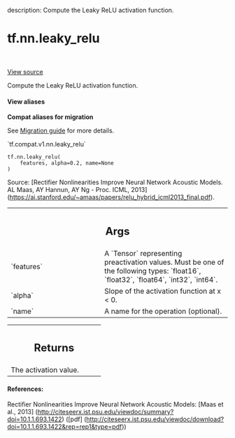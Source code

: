 description: Compute the Leaky ReLU activation function.

<div itemscope itemtype="http://developers.google.com/ReferenceObject">
<meta itemprop="name" content="tf.nn.leaky_relu" />
<meta itemprop="path" content="Stable" />
</div>

# tf.nn.leaky_relu

<!-- Insert buttons and diff -->

<table class="tfo-notebook-buttons tfo-api nocontent" align="left">

</table>

<a target="_blank" href="/code/stable/tensorflow/python/ops/nn_ops.py">View source</a>



Compute the Leaky ReLU activation function.

<section class="expandable">
  <h4 class="showalways">View aliases</h4>
  <p>
<b>Compat aliases for migration</b>
<p>See
<a href="https://www.tensorflow.org/guide/migrate">Migration guide</a> for
more details.</p>
<p>`tf.compat.v1.nn.leaky_relu`</p>
</p>
</section>

<pre class="devsite-click-to-copy prettyprint lang-py tfo-signature-link">
<code>tf.nn.leaky_relu(
    features, alpha=0.2, name=None
)
</code></pre>



<!-- Placeholder for "Used in" -->

Source: [Rectifier Nonlinearities Improve Neural Network Acoustic Models.
AL Maas, AY Hannun, AY Ng - Proc. ICML, 2013]
(https://ai.stanford.edu/~amaas/papers/relu_hybrid_icml2013_final.pdf).

<!-- Tabular view -->
 <table class="responsive fixed orange">
<colgroup><col width="214px"><col></colgroup>
<tr><th colspan="2"><h2 class="add-link">Args</h2></th></tr>

<tr>
<td>
`features`
</td>
<td>
A `Tensor` representing preactivation values. Must be one of
the following types: `float16`, `float32`, `float64`, `int32`, `int64`.
</td>
</tr><tr>
<td>
`alpha`
</td>
<td>
Slope of the activation function at x < 0.
</td>
</tr><tr>
<td>
`name`
</td>
<td>
A name for the operation (optional).
</td>
</tr>
</table>



<!-- Tabular view -->
 <table class="responsive fixed orange">
<colgroup><col width="214px"><col></colgroup>
<tr><th colspan="2"><h2 class="add-link">Returns</h2></th></tr>
<tr class="alt">
<td colspan="2">
The activation value.
</td>
</tr>

</table>



#### References:

Rectifier Nonlinearities Improve Neural Network Acoustic Models:
  [Maas et al., 2013]
  (http://citeseerx.ist.psu.edu/viewdoc/summary?doi=10.1.1.693.1422)
  ([pdf]
  (http://citeseerx.ist.psu.edu/viewdoc/download?doi=10.1.1.693.1422&rep=rep1&type=pdf))
